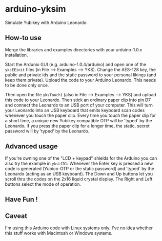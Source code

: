 arduino-yksim
=============

Simulate Yubikey with Arduino Leonardo


How-to use
----------

Merge the libraries and examples directories with your arduino-1.0.x installation.

Start the Ardunio GUI (e.g. arduino-1.0.4/arduino) and open one of the `yksEEinit` files (in File --> Examples --> YKS).
Change the AES-128 key, the public and private ids and the static password to your personal likings (and keep them private).
Upload the code to your Arduino Leonardo. This needs to be done only once.

Then open the file `yksTouch1` (also in File --> Examples --> YKS) and upload this code to your Leonardo.
Then stick an ordinary paper clip into pin D7 and connect the Leonardo to an USB port of your computer.
This will turn your Leonardo into an USB keyboard that emits keyboard scan codes whenever you touch the paper clip.
Every time you touch the paper clip for a short time, a unique new Yubikey compatible OTP will be 'typed' by the Leonardo.
If you press the paper clip for a longer time, the static, secret password will by 'typed' by the Leonardo.


Advanced usage
--------------

If you're owning one of the "LCD + keypad" shields for the Arduino you can also try the example in `yksLCD1`:
Whenever the Enter key is pressed a new code is generated (Yubico-OTP or the static password)
and 'typed' by the Leonardo (acting as an USB keyboard).
The Down and Up buttons let you scroll thru the codes on the 2x16 liquid crystal display.
The Right and Left buttons select the mode of operation.


Have Fun !
----------


Caveat
------

I'm using this Arduino code with Linux systems only. 
I've no idea whether this stuff works with Macintosh or Windows systems.
